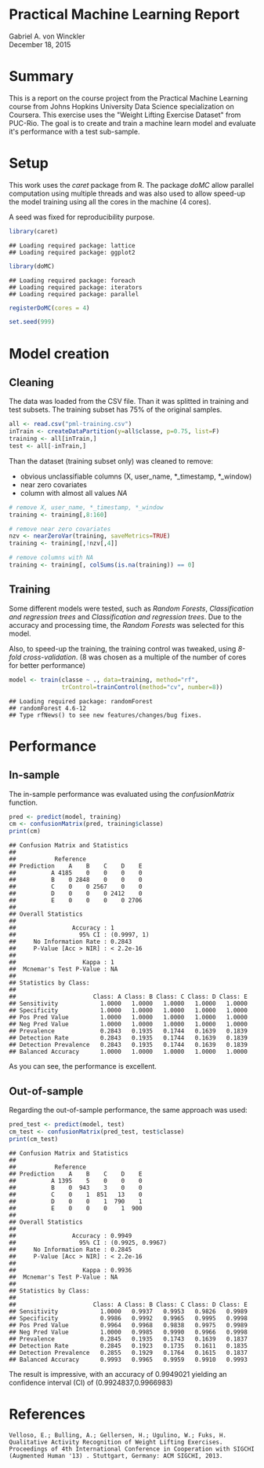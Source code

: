# Practical Machine Learning Report
Gabriel A. von Winckler  
December 18, 2015  

# Summary

This is a report on the course project from the Practical Machine Learning course from Johns Hopkins University Data Science specialization on Coursera. This exercise uses the "Weight Lifting Exercise Dataset" from PUC-Rio. The goal is to create and train a machine learn model and evaluate it's performance with a test sub-sample.

# Setup

This work uses the _caret_ package from R. The package _doMC_ allow parallel computation using multiple threads and was also used to allow speed-up the model training using all the cores in the machine (4 cores).

A seed was fixed for reproducibility purpose.


```r
library(caret)
```

```
## Loading required package: lattice
## Loading required package: ggplot2
```

```r
library(doMC)
```

```
## Loading required package: foreach
## Loading required package: iterators
## Loading required package: parallel
```

```r
registerDoMC(cores = 4)

set.seed(999)
```

# Model creation

## Cleaning

The data was loaded from the CSV file. Than it was splitted in training and test subsets. The training subset has 75% of the original samples.


```r
all <- read.csv("pml-training.csv")
inTrain <- createDataPartition(y=all$classe, p=0.75, list=F)
training <- all[inTrain,]
test <- all[-inTrain,]
```

Than the dataset (training subset only) was cleaned to remove:

* obvious unclassifiable columns (X, user_name, *_timestamp, *_window)
* near zero covariates
* column with almost all values _NA_


```r
# remove X, user_name, *_timestamp, *_window
training <- training[,8:160]

# remove near zero covariates
nzv <- nearZeroVar(training, saveMetrics=TRUE)
training <- training[,!nzv[,4]]

# remove columns with NA
training <- training[, colSums(is.na(training)) == 0]
```

## Training

Some different models were tested, such as _Random Forests_, _Classification and regression trees_ and _Classification and regression trees_. Due to the accuracy and processing time, the _Random Forests_ was selected for this model.

Also, to speed-up the training, the training control was tweaked, using _8-fold cross-validation_. (8 was chosen as a multiple of the number of cores for better performance)


```r
model <- train(classe ~ ., data=training, method="rf", 
               trControl=trainControl(method="cv", number=8))
```

```
## Loading required package: randomForest
## randomForest 4.6-12
## Type rfNews() to see new features/changes/bug fixes.
```

# Performance

## In-sample

The in-sample performance was evaluated using the _confusionMatrix_ function.


```r
pred <- predict(model, training)
cm <- confusionMatrix(pred, training$classe)
print(cm)
```

```
## Confusion Matrix and Statistics
## 
##           Reference
## Prediction    A    B    C    D    E
##          A 4185    0    0    0    0
##          B    0 2848    0    0    0
##          C    0    0 2567    0    0
##          D    0    0    0 2412    0
##          E    0    0    0    0 2706
## 
## Overall Statistics
##                                      
##                Accuracy : 1          
##                  95% CI : (0.9997, 1)
##     No Information Rate : 0.2843     
##     P-Value [Acc > NIR] : < 2.2e-16  
##                                      
##                   Kappa : 1          
##  Mcnemar's Test P-Value : NA         
## 
## Statistics by Class:
## 
##                      Class: A Class: B Class: C Class: D Class: E
## Sensitivity            1.0000   1.0000   1.0000   1.0000   1.0000
## Specificity            1.0000   1.0000   1.0000   1.0000   1.0000
## Pos Pred Value         1.0000   1.0000   1.0000   1.0000   1.0000
## Neg Pred Value         1.0000   1.0000   1.0000   1.0000   1.0000
## Prevalence             0.2843   0.1935   0.1744   0.1639   0.1839
## Detection Rate         0.2843   0.1935   0.1744   0.1639   0.1839
## Detection Prevalence   0.2843   0.1935   0.1744   0.1639   0.1839
## Balanced Accuracy      1.0000   1.0000   1.0000   1.0000   1.0000
```

As you can see, the performance is excellent.

## Out-of-sample

Regarding the out-of-sample performance, the same approach was used:


```r
pred_test <- predict(model, test)
cm_test <- confusionMatrix(pred_test, test$classe)
print(cm_test)
```

```
## Confusion Matrix and Statistics
## 
##           Reference
## Prediction    A    B    C    D    E
##          A 1395    5    0    0    0
##          B    0  943    3    0    0
##          C    0    1  851   13    0
##          D    0    0    1  790    1
##          E    0    0    0    1  900
## 
## Overall Statistics
##                                           
##                Accuracy : 0.9949          
##                  95% CI : (0.9925, 0.9967)
##     No Information Rate : 0.2845          
##     P-Value [Acc > NIR] : < 2.2e-16       
##                                           
##                   Kappa : 0.9936          
##  Mcnemar's Test P-Value : NA              
## 
## Statistics by Class:
## 
##                      Class: A Class: B Class: C Class: D Class: E
## Sensitivity            1.0000   0.9937   0.9953   0.9826   0.9989
## Specificity            0.9986   0.9992   0.9965   0.9995   0.9998
## Pos Pred Value         0.9964   0.9968   0.9838   0.9975   0.9989
## Neg Pred Value         1.0000   0.9985   0.9990   0.9966   0.9998
## Prevalence             0.2845   0.1935   0.1743   0.1639   0.1837
## Detection Rate         0.2845   0.1923   0.1735   0.1611   0.1835
## Detection Prevalence   0.2855   0.1929   0.1764   0.1615   0.1837
## Balanced Accuracy      0.9993   0.9965   0.9959   0.9910   0.9993
```

The result is impressive, with an accuracy of 0.9949021 yielding an confidence interval (CI) of (0.9924837,0.9966983)


# References
```
Velloso, E.; Bulling, A.; Gellersen, H.; Ugulino, W.; Fuks, H. Qualitative Activity Recognition of Weight Lifting Exercises. Proceedings of 4th International Conference in Cooperation with SIGCHI (Augmented Human '13) . Stuttgart, Germany: ACM SIGCHI, 2013.
```
